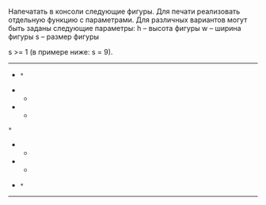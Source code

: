 Напечатать в консоли следующие фигуры.
Для печати реализовать отдельную функцию с параметрами.
Для различных вариантов могут быть заданы следующие параметры:
 h – высота фигуры
 w – ширина фигуры
 s – размер фигуры

s >= 1 (в примере ниже: s = 9).

*********
 *     *
  *   *
   * *
    *
   * *
  *   *
 *     *
*********